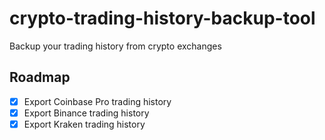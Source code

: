 # crypto-trading-history-backup-tool
Backup your trading history from crypto exchanges

## Roadmap
- [x] Export Coinbase Pro trading history
- [x] Export Binance trading history
- [x] Export Kraken trading history
